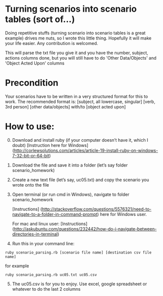 # Turning scenarios into scenario tables (sort of...)

Doing repetitive stuffs (turning scenario into scenario tables is a great example) drives me nuts, so I wrote this little thing. Hopefully it will make your life easier. Any contribution is welcomed.

This will parse the txt file you give it and you have the number, subject, actions columns done, but you will still have to do 'Other Data/Objects' and 'Object Acted Upon' columns

# Precondition
Your scenarios have to be written in a very structured format for this to work. The recommended format is:
[subject, all lowercase, singular] [verb, 3rd person] [other data/objects] with/to [object acted upon]

# How to use:

0. Download and install ruby (if your computer doesn’t have it, which I doubt) 
[Instruction here for Windows] (http://corlewsolutions.com/articles/article-19-install-ruby-on-windows-7-32-bit-or-64-bit)

1. Download the file and save it into a folder (let’s say folder scenario_homework)

2. Create a new text file (let’s say, uc05.txt) and copy the scenario you wrote onto the file

3. Open terminal (or run cmd in Windows), navigate to folder scenario_homework

   [Instructions] (http://stackoverflow.com/questions/5576321/need-to-navigate-to-a-folder-in-command-prompt) here for Windows user.
 
   For mac and linux user: [Instructions] (http://askubuntu.com/questions/232442/how-do-i-navigate-between-directories-in-terminal)
 
4. Run this in your command line:
  ```
  ruby scenario_parsing.rb [scenario file name] [destination csv file name]
  ```
  for example
  ```
  ruby scenario_parsing.rb uc05.txt uc05.csv
  ```

5. The uc05.csv is for  you to enjoy. Use excel, google spreadsheet or whatever to do the last 2 columns
